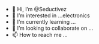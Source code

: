 - 👋 Hi, I’m @Seductivez
- 👀 I’m interested in ...electronics
- 🌱 I’m currently learning ...
- 💞️ I’m looking to collaborate on ...
- 📫 How to reach me ...

<!---
Seductivez/Seductivez is a ✨ special ✨ repository because its `README.md` (this file) appears on your GitHub profile.
You can click the Preview link to take a look at your changes.
--->
